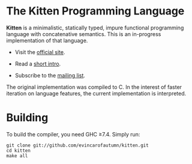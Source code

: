 # The Kitten Programming Language

**Kitten** is a minimalistic, statically typed, impure functional programming language with concatenative semantics. This is an in-progress implementation of that language.

 * Visit the [official site][1].

 * Read a [short intro][2].

 * Subscribe to the [mailing list][3].

The original implementation was compiled to C. In the interest of faster iteration on language features, the current implementation is interpreted.

# Building

To build the compiler, you need GHC ≥7.4. Simply run:

```
git clone git://github.com/evincarofautumn/kitten.git
cd kitten
make all
```

[1]: http://kittenlang.org/
[2]: http://kittenlang.org/intro/
[3]: http://kittenlang.org/kitteneers/
